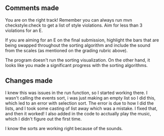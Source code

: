 ## Comments made 

You are on the right track! Remember you can always run mvn checkstyle:check to get a list of style violations. Aim for less than 3 violations for an E.

If you are aiming for an E on the final submission, highlight the bars that are being swapped throughout the sorting algorithm and include the sound from the scales (as mentioned on the grading rubric above).

The program doesn't run the sorting visualization. On the other hand, it looks like you made a significant progress with the sorting algorithms.

## Changes made

I knew this was issues in the run function, so I started working there. I wasn't calling the events sort, i was just making an empty list so I did this, which led to an error with selection sort. The error is due to how I did the lists, and I took some casting of list away which was a mistake. I fixed that, and then it worked! I also added in the code to acctually play the music, which I didn't figure out the first time. 

I know the sorts are working right because of the sounds.